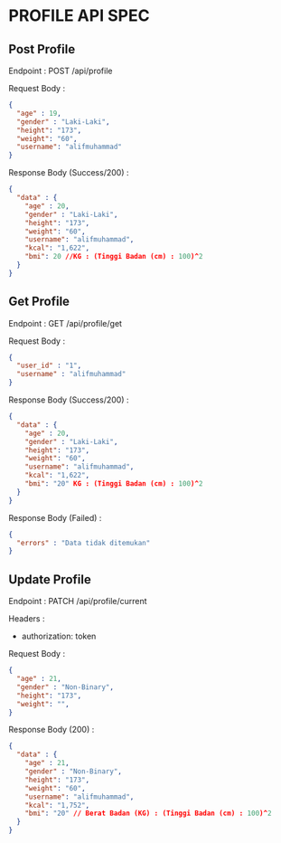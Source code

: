 # PROFILE API SPEC

## Post Profile

Endpoint : POST /api/profile

Request Body :
```json
{
  "age" : 19,
  "gender" : "Laki-Laki",
  "height": "173",
  "weight": "60",
  "username": "alifmuhammad"
}
```

Response Body (Success/200) :

```json
{
  "data" : {
    "age" : 20,
    "gender" : "Laki-Laki",
    "height": "173",
    "weight": "60",
    "username": "alifmuhammad",
    "kcal": "1,622",
    "bmi": 20 //KG : (Tinggi Badan (cm) : 100)^2
  }
}
```

[//]: # (Response Body &#40;Failed&#41; :)

[//]: # ()
[//]: # (```json)

[//]: # ({)

[//]: # (  "errors" : "Username already registered")

[//]: # (})

[//]: # (```)

## Get Profile

Endpoint : GET /api/profile/get

Request Body :
```json
{
  "user_id" : "1",
  "username" : "alifmuhammad"
}
```

Response Body (Success/200) :

```json
{
  "data" : {
    "age" : 20,
    "gender" : "Laki-Laki",
    "height": "173",
    "weight": "60",
    "username": "alifmuhammad",
    "kcal": "1,622", 
    "bmi": "20" KG : (Tinggi Badan (cm) : 100)^2
  }
}
```

Response Body (Failed) :

```json
{
  "errors" : "Data tidak ditemukan"
}
```

## Update Profile

Endpoint : PATCH /api/profile/current

Headers :
- authorization: token

Request Body  :

```json
{
  "age" : 21,
  "gender" : "Non-Binary",
  "height": "173",
  "weight": "",
}
```

Response Body (200) :

```json
{
  "data" : {
    "age" : 21,
    "gender" : "Non-Binary",
    "height": "173",
    "weight": "60",
    "username": "alifmuhammad",
    "kcal": "1,752",
    "bmi": "20" // Berat Badan (KG) : (Tinggi Badan (cm) : 100)^2
  }
}
```

